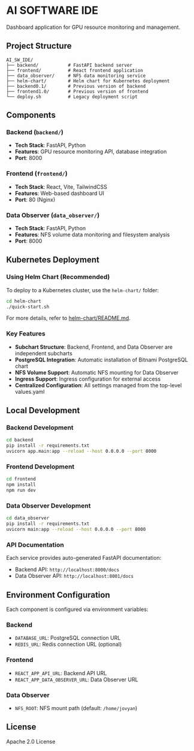 # AI SOFTWARE IDE

Dashboard application for GPU resource monitoring and management.

## Project Structure

```
AI_SW_IDE/
├── backend/           # FastAPI backend server
├── frontend/          # React frontend application
├── data_observer/     # NFS data monitoring service
├── helm-chart/        # Helm chart for Kubernetes deployment
├── backend0.1/        # Previous version of backend
├── frontend1.0/       # Previous version of frontend
└── deploy.sh          # Legacy deployment script
```

## Components

### Backend (`backend/`)
- **Tech Stack**: FastAPI, Python
- **Features**: GPU resource monitoring API, database integration
- **Port**: 8000

### Frontend (`frontend/`)
- **Tech Stack**: React, Vite, TailwindCSS
- **Features**: Web-based dashboard UI
- **Port**: 80 (Nginx)

### Data Observer (`data_observer/`)
- **Tech Stack**: FastAPI, Python
- **Features**: NFS volume data monitoring and filesystem analysis
- **Port**: 8000

## Kubernetes Deployment

### Using Helm Chart (Recommended)

To deploy to a Kubernetes cluster, use the `helm-chart/` folder:

```bash
cd helm-chart
./quick-start.sh
```

For more details, refer to [helm-chart/README.md](helm-chart/README.md).

### Key Features
- **Subchart Structure**: Backend, Frontend, and Data Observer are independent subcharts
- **PostgreSQL Integration**: Automatic installation of Bitnami PostgreSQL chart
- **NFS Volume Support**: Automatic NFS mounting for Data Observer
- **Ingress Support**: Ingress configuration for external access
- **Centralized Configuration**: All settings managed from the top-level values.yaml

## Local Development

### Backend Development
```bash
cd backend
pip install -r requirements.txt
uvicorn app.main:app --reload --host 0.0.0.0 --port 8000
```

### Frontend Development
```bash
cd frontend
npm install
npm run dev
```

### Data Observer Development
```bash
cd data_observer
pip install -r requirements.txt
uvicorn main:app --reload --host 0.0.0.0 --port 8000
```

###  API Documentation

Each service provides auto-generated FastAPI documentation:

- Backend API: `http://localhost:8000/docs`
- Data Observer API: `http://localhost:8001/docs`

## Environment Configuration

Each component is configured via environment variables:

### Backend
- `DATABASE_URL`: PostgreSQL connection URL
- `REDIS_URL`: Redis connection URL (optional)

### Frontend
- `REACT_APP_API_URL`: Backend API URL
- `REACT_APP_DATA_OBSERVER_URL`: Data Observer URL

### Data Observer
- `NFS_ROOT`: NFS mount path (default: `/home/jovyan`)

## License

Apache 2.0 License

